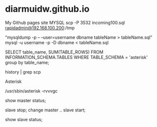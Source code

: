 # diarmuidw.github.io
My Github pages site
MYSQL
scp -P 3532 incoming100.sql rapidadmin@192.168.100.200:/tmp

“mysqldump -p – –user=username dbname tableName > tableName.sql”
mysql -u username -p -D dbname < tableName.sql

SELECT table_name, SUM(TABLE_ROWS)       FROM INFORMATION_SCHEMA.TABLES       WHERE TABLE_SCHEMA = 'asterisk' group by table_name;


history | grep scp

Asterisk

/usr/sbin/asterisk -rvvvgc

show master status;

slave stop;
change master ..
slave start;

show slave status;

